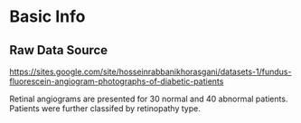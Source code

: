 # Basic Info

## Raw Data Source

https://sites.google.com/site/hosseinrabbanikhorasgani/datasets-1/fundus-fluorescein-angiogram-photographs-of-diabetic-patients

Retinal angiograms are presented for 30 normal and 40 abnormal patients. Patients were further classifed by retinopathy type.


